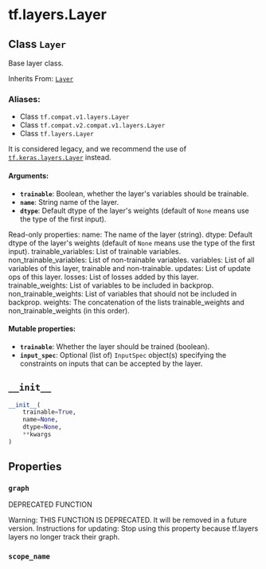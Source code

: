 <div itemscope itemtype="http://developers.google.com/ReferenceObject">
<meta itemprop="name" content="tf.layers.Layer" />
<meta itemprop="path" content="Stable" />
<meta itemprop="property" content="graph"/>
<meta itemprop="property" content="scope_name"/>
<meta itemprop="property" content="__init__"/>
</div>

# tf.layers.Layer

## Class `Layer`

Base layer class.

Inherits From: [`Layer`](../../tf/keras/layers/Layer.md)

### Aliases:

* Class `tf.compat.v1.layers.Layer`
* Class `tf.compat.v2.compat.v1.layers.Layer`
* Class `tf.layers.Layer`

<!-- Placeholder for "Used in" -->

It is considered legacy, and we recommend the use of <a href="../../tf/keras/layers/Layer.md"><code>tf.keras.layers.Layer</code></a>
instead.

#### Arguments:


* <b>`trainable`</b>: Boolean, whether the layer's variables should be trainable.
* <b>`name`</b>: String name of the layer.
* <b>`dtype`</b>: Default dtype of the layer's weights (default of `None` means use the
  type of the first input).

Read-only properties:
  name: The name of the layer (string).
  dtype: Default dtype of the layer's weights (default of `None` means use the
    type of the first input).
  trainable_variables: List of trainable variables.
  non_trainable_variables: List of non-trainable variables.
  variables: List of all variables of this layer, trainable and
    non-trainable.
  updates: List of update ops of this layer.
  losses: List of losses added by this layer.
  trainable_weights: List of variables to be included in backprop.
  non_trainable_weights: List of variables that should not be
    included in backprop.
  weights: The concatenation of the lists trainable_weights and
    non_trainable_weights (in this order).

#### Mutable properties:


* <b>`trainable`</b>: Whether the layer should be trained (boolean).
* <b>`input_spec`</b>: Optional (list of) `InputSpec` object(s) specifying the
  constraints on inputs that can be accepted by the layer.

<h2 id="__init__"><code>__init__</code></h2>

``` python
__init__(
    trainable=True,
    name=None,
    dtype=None,
    **kwargs
)
```






## Properties

<h3 id="graph"><code>graph</code></h3>

DEPRECATED FUNCTION

Warning: THIS FUNCTION IS DEPRECATED. It will be removed in a future version.
Instructions for updating:
Stop using this property because tf.layers layers no longer track their graph.

<h3 id="scope_name"><code>scope_name</code></h3>






